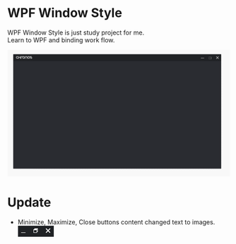 # WPF Window Style
WPF Window Style is just study project for me.<br>
Learn to WPF and binding work flow.<br>

![WindowStyle](./ws.gif)

# Update
- Minimize, Maximize, Close buttons content changed text to images. ![command](./commands.PNG)
